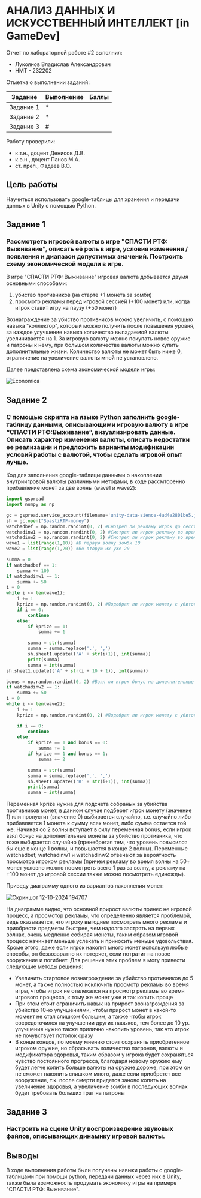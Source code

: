 # АНАЛИЗ ДАННЫХ И ИСКУССТВЕННЫЙ ИНТЕЛЛЕКТ [in GameDev]
Отчет по лабораторной работе #2 выполнил:
- Лукоянов Владислав Александрович
- НМТ - 232202
  
Отметка о выполнении заданий:

| Задание | Выполнение | Баллы |
| ------ | ------ | ------ |
| Задание 1 | * |  |
| Задание 2 | * |  |
| Задание 3 | # |  |

Работу проверили:
- к.т.н., доцент Денисов Д.В.
- к.э.н., доцент Панов М.А.
- ст. преп., Фадеев В.О.

## Цель работы
Научиться использовать google-таблицы для хранения и передачи данных в Unity с помощью Python.

## Задание 1
### Рассмотреть игровой валюты в игре "СПАСТИ РТФ: Выживание", описать её роль в игре, условия изменения / появления и диапазон допустимых значений. Построить схему экономической модели в игре.
В игре "СПАСТИ РТФ: Выживание" игровая валюта добывается двумя основными способами: 
  1) убиство противников (на старте +1 монета за зомби)
  2) просмотр рекламы перед игровой сессией (+100 монет) или, когда игрок ставит игру на паузу (+50 монет)

Вознаграждение за убиство противников можно увеличить, с помощью навыка "коллектор", который можно получить после повышения уровня, за каждое улучшение навыка количество выпадаемой валюты увеличивается на 1. За игровую валюту можно покупать новое оружие и патроны к нему, при большом количестве валюты можно купить дополнительные жизни. Количество валюты не может быть ниже 0, ограничение на увеличение валюты мной не установлено.

Далее представлена схема экономической модели игры:

![Economica](https://github.com/user-attachments/assets/b34535b9-f7fd-4612-a6a4-9f7af7f72edd)

## Задание 2
### С помощью скрипта на языке Python заполнить google-таблицу данными, описывающими игровую валюту в игре “СПАСТИ РТФ:Выживание”, визуализировать данные. Описать характер изменения валюты, описать недостатки ее реализации и предложить варианты модификации условий работы с валютой, чтобы сделать игровой опыт лучше.
Код для заполнения google-таблицы данными о накоплении внутриигровой валюты различными методами, в коде рассмторенно прибавление монет за две волны (wave1 и wave2):
```python
import gspread
import numpy as np

gc = gspread.service_account(filename='unity-data-sience-4ad4e2801be5.json')
sh = gc.open("SpastiRTF-money")
watchadbef = np.random.randint(0, 2) #Смотрел ли рекламу игрок до сессии
watchadinw1 = np.random.randint(0, 2) #Смотрел ли игрок рекламу во время прохождения 1 волны
watchadinw2 = np.random.randint(0, 2) #Смотрел ли игрок рекламу во время прохождения 2 волны
wave1 = list(range(1,10)) #В первую волну зомби 10 
wave2 = list(range(1,20)) #Во вторую их уже 20

summa = 0
if watchadbef == 1:
    summa += 100
if watchadinw1 == 1:
    summa += 50
i = 0
while i <= len(wave1):
    i += 1
    kprize = np.random.randint(0, 2) #Подобрал ли игрок монету с убитого врага
    if i == 0:
        continue
    else:
        if kprize == 1:
            summa += 1

        summa = str(summa)
        summa = summa.replace('.', ',')
        sh.sheet1.update(('A' + str(i+1)), int(summa))
        print(summa)
        summa = int(summa)
sh.sheet1.update(('A' + str(i + 10 + 1)), int(summa))

bonus = np.random.randint(0, 2) #Взял ли игрок бонус на дополнительные монеты за убийство противника
if watchadinw2 == 1:
    summa += 50
i = 0
while i <= len(wave2):
    i += 1
    kprize = np.random.randint(0, 2) #Подобрал ли игрок монету с убитого врага

    if i == 0:
        continue
    else:
        if kprize == 1 and bonus == 0:
            summa += 1
        if kprize == 1 and bonus == 1:
            summa += 2

        summa = str(summa)
        summa = summa.replace('.', ',')
        sh.sheet1.update(('B' + str(i+1)), int(summa))
        print(summa)
        summa = int(summa)
```
Переменная kprize нужна для подсчета собраных за убийства противников монет, в данном случае подберет игрок монету (значение 1) или пропустит (значение 0) выбирается случайно, т.е. случайно либо прибавляется 1 монета к сумму всех монет, либо сумма остается той же. Начиная со 2 волны вступает в силу переменная bonus, если игрок взял бонус на дополнительные монеты за убийство противника, что тоже выбирается случайно (пренебрегая тем, что уровень повысился бы еще в конце 1 волны, и повышается в конце 2 волны). Переменные watchadbef, watchadinw1 и watchadinw2 отвечают за вероятность просмотра игроком рекламы (причем рекламу во время волны на 50+ монет условно можно посмотреть всего 1 раз за волну, а рекламу на +100 монет до игровой сессии также можно посмотреть единожды). 

Приведу диаграмму одного из вариантов накопления монет:

![Скриншот 12-10-2024 194707](https://github.com/user-attachments/assets/88f273b5-6b01-4e2e-b91a-a4e522caf701)

На диаграмме видно, что основной прирост валюты принес не игровой процесс, а просмотор рекламы, что определенно является проблемой, ведь оказывается, что игроку выгоднее посмотреть много рекламы и приобрести предметы быстрее, чем надолго застрять на первых волнах, очень медленно собирая монеты, таким образом игровой процесс начинает меньше услекать и приносить меньше удовольствия. Кроме этого, даже если игрок накопит много монет используя любые способы, он безвозвратно их потеряет, если потратит на новое вооружение и погибнет.
Для решения этих проблем я могу привести следующие методы решения:

- Увеличить стартовое вознагрождение за убийство противников до 5 монет, а также полностью исключить просмотр рекламы во время игры, чтобы игрок не отвлекался на просмотр рекламы во время игрового процесса, к тому же монет уже и так копить проще
- При этом стоит ограничить навык на прирост вознагрождения за убийство 10-ю улучшениями, чтобы прирост монет в какой-то момент не стал слишком большим, а также чтобы игрок сосредоточился на улучшении других навыков, тем более до 10 ур. улучшения нужно также прилично накопить уровень, так что игрок не почувствует потолок сразу
- В конце концов, по моему мнению стоит сохранять приобретенное игроком оружие, но сбрасывать количество патронов, валюты и модификатора здоровья, таким образом у игрока будет сохраняться чувство постоянного прогресса, благодаря новому оружию ему будет легче копить больше валюты на оружие дороже, при этом он не сможет накопить слишком много, даже если приобретет все вооружение, т.к. после смерти придется заново копить на увеличение здоровья, а увеличение зомби в последующих волнах будет требовать больших трат на патроны

## Задание 3
### Настроить на сцене Unity воспроизведение звуковых файлов, описывающих динамику игровой валюты.

 
## Выводы
В ходе выполнения работы были получены навыки работы с google-таблицами при помощи python, передачи данных через них в Unity, также была возможность продумать экономику игры на примере "СПАСТИ РТФ: Выживание".
